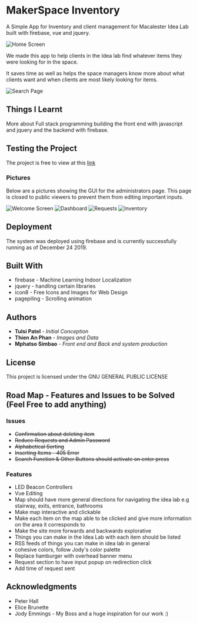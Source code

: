 # MakerSpace Inventory

A Simple App for Inventory and client management for Macalester Idea Lab built with firebase, vue and jquery.

![Home Screen](https://github.com/msimbao/makerspace_inventory/blob/master/screenshots/screen0.png)

We made this app to help clients in the Idea lab find whatever items they were looking for in the space.

It saves time as well as helps the space managers know more about what clients want and when clients are most likely looking for items.

![Search Page](https://github.com/msimbao/makerspace_inventory/blob/master/screenshots/screen5.png)

## Things I Learnt

More about Full stack programming building the front end with javascript and jquery and the backend with firebase.

## Testing the Project 

The project is free to view at this [link](https://msimbao.github.io/makerspace_inventory/#search)

### Pictures

Below are a pictures showing the GUI for the administrators page. This page is closed to public viewers to prevent them from editing important inputs.

![Welcome Screen](https://github.com/msimbao/makerspace_inventory/blob/master/screenshots/screen1.PNG)
![Dashboard](https://github.com/msimbao/makerspace_inventory/blob/master/screenshots/screen2.PNG)
![Requests](https://github.com/msimbao/makerspace_inventory/blob/master/screenshots/screen3.PNG)
![Inventory](https://github.com/msimbao/makerspace_inventory/blob/master/screenshots/screen4.PNG)

## Deployment

The system was deployed using firebase and is currently successfully running as of December 24 2019.

## Built With

* firebase - Machine Learning Indoor Localization
* jquery - handling certain libraries
* icon8 - Free Icons and Images for Web Design
* pagepiling - Scrolling animation



## Authors

* **Tulsi Patel** - *Initial Conception* 
* **Thien An Phan** - *Images and Data* 
* **Mphatso Simbao** - *Front end and Back end system production* 

## License

This project is licensed under the GNU GENERAL PUBLIC LICENSE


## Road Map - Features and Issues to be Solved (Feel Free to add anything)

### Issues

* ~~Confirmation about deleting item~~
* ~~Reduce Requests and Admin Password~~
* ~~Alphabetical Sorting~~
* ~~Inserting Items - 405 Error~~
* ~~Search Function & Other Buttons should activate on enter press~~

### Features

* LED Beacon Controllers
* Vue Editing
* Map should have more general directions for navigating the idea lab e.g stairway, exits, entrance, bathrooms
* Make map interactive and clickable
* Make each item on the map able to be clicked and give more information on the area it corresponds to
* Make the site more forwards and backwards explorative
* Things you can make in the Idea Lab with each item should be listed
* RSS feeds of things you can make in idea lab in general
* cohesive colors, follow Jody's color palette
* Replace hamburger with overhead banner menu
* Request section to have input popup on redirection click
* Add time of request sent 


## Acknowledgments

* Peter Hall
* Elice Brunette
* Jody Emmings - My Boss and a huge inspiration for our work :)
